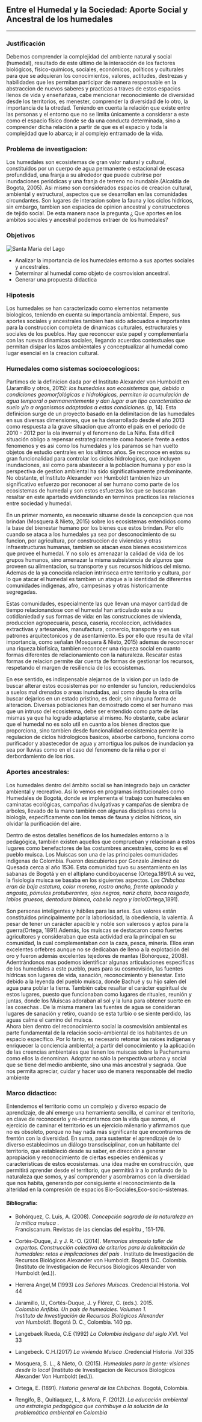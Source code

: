 <!DOCTYPE html><html><head><meta charset="utf-8"><title>Humedales y sociedad.md</title><style></style></head><body id="preview">
<h2 class="code-line" data-line-start=0 data-line-end=1><a id="Entre_el_Humedal_y_la_Sociedad_Aporte_Social_y_Ancestral_de_los_humedales_0"></a>Entre el Humedal y la Sociedad: Aporte Social y Ancestral de los humedales</h2>
<hr>
<h3 class="code-line" data-line-start=4 data-line-end=5><a id="Justificacin_4"></a>Justificación</h3>
<p class="has-line-data" data-line-start="8" data-line-end="9">Debemos comprender la complejidad del ambiente natural y social (humedal), resultado de este último de la interacción de los factores biológicos, físico-químicos, sociales, económicos, políticos y culturales para que se adquieran los conocimientos, valores, actitudes, destrezas y habilidades que les permitan participar de manera responsable en la abstraccion de nuevos saberes y practicas a traves de estos espacios llenos de vida y enseñañzas, cabe mencionar reconocimiento de diversidad desde los territorios, es menester, comprender la diversidad de lo otro, la importancia de la otredad. Teniendo en cuenta la relación que existe entre las personas y el entorno que no se limita únicamente a considerar a este como el espacio físico donde se da una conducta determinada, sino a comprender dicha relación a partir de que es el espacio y toda la complejidad que lo abarca; ir al complejo entramado de la vida.</p>
<h3 class="code-line" data-line-start=9 data-line-end=10><a id="Problema_de_investigacion_9"></a>Problema de investigacion:</h3>
<p class="has-line-data" data-line-start="10" data-line-end="11">Los humedales son ecosistemas de gran valor natural y cultural, constituidos por un cuerpo de agua permanente o estacional de escasa profundidad, una franja a su alrededor que puede cubrirse por inundaciones periódicas y una franja de terreno no inundable.(Alcaldia de Bogota, 2005). Asi mismo son considerados espacios de creacion cultural, ambiental y estructural, aspectos que se desarrollan en las comunidades circundantes. Son lugares de interacion sobre la fauna y los ciclos hidricos, sin embargo, tambien son espacios de opinion ancestral y construcctores de tejido social. De esta manera nace la pregunta ¿ Que aportes en los ambitos sociales y ancestral podemos extraer de los humedales?</p>
<h3 class="code-line" data-line-start=12 data-line-end=13><a id="Objetivos_12"></a>Objetivos</h3>
  
  ![Santa María del Lago](https://github.com/oacastrol/prueba/blob/main/fotohumedal.jpg)
<ul>
 
<li class="has-line-data" data-line-start="13" data-line-end="14">Analizar la importancia de los humedales entorno a sus aportes sociales y ancestrales.</li>
<li class="has-line-data" data-line-start="14" data-line-end="15">Determinar al humedal como objeto de cosmovision ancestral.</li>
<li class="has-line-data" data-line-start="15" data-line-end="17">Generar una propuesta didactica</li>
</ul>
<h3 class="code-line" data-line-start=17 data-line-end=18><a id="Hipotesis_17"></a>Hipotesis</h3>
<p class="has-line-data" data-line-start="19" data-line-end="20">Los humedales se han caracterizado como elementos netamente biologicos, teniendo en cuenta su importancia ambiental. Empero, sus aportes sociales y ancestrales tambien han sido adecuados e importantes para la construccion completa de dinamicas culturales, estructurales y sociales de los pueblos. Hay que reconocer este papel y complementarla con las nuevas dinamicas sociales, llegando acuerdos contextuales que permitan disipar los lazos ambientales y conceptualizar al humedal como lugar esencial en la creacion cultural.</p>
<h3 class="code-line" data-line-start=21 data-line-end=22><a id="Humedales_como_sistemas_socioecologicos_21"></a>Humedales como sistemas socioecologicos:</h3>
<p class="has-line-data" data-line-start="23" data-line-end="24">Partimos de la definicion dada por el Instituto Alexander von Humboldt en (Jaramillo y otros, 2015): <em>los humedales son ecosistemas que, debido a condiciones geomorfológicas e hidrológicas, permiten la acumulación de agua temporal o permanentemente y dan lugar a un tipo característico de suelo y/o a organismos adaptados a estas condiciones</em>. (p, 14). Esta definicion surge de un proyecto basado en la delimitacion de las humedales en sus diversas dimensiones, que se ha desarrollado desde el año 2013 como respuesta a la grave situacion que afronto el pais en el periodo de 2010 - 2012 por la ola invernal y el fenomeno de La Niña. Esta dificil situación obligo a repensar estrategicamente como hacerle frente a estos fenomenos y es asi como los humedales y los paramos se han vuelto objetos de estudio centrales en los ultimos años. Se reconoce en estos su gran funcionalidad para controlar los ciclos hidrologicos, que incluyen inundaciones, asi como para abastecer a la poblacion humana y por eso la perspectiva de gestion ambiental ha sido significativamente predominante. No obstante, el Instituto Alexander von Humboldt tambien hizo un significativo esfuerzo por reconocer al ser humano como parte de los ecosistemas de humedal y son estos esfuerzos los que se buscaran resaltar en este apartado evidenciando en terminos practicos las relaciones entre sociedad y humedal.</p>
<p class="has-line-data" data-line-start="25" data-line-end="26">En un primer momento, es necesario situarse desde la concepcion que nos brindan (Mosquera &amp; Nieto, 2015) sobre los ecosistemas entendidos como la base del bienestar humano por los bienes que estos brindan. Por ello cuando se ataca a los humedales ya sea por desconocimiento de su funcion, por agricultura, por construccion de viviendas y otras infraestructuras humanas, tambien se atacan esos bienes ecosistemicos que provee el humedal. Y no solo es amenazar la calidad de vida de los grupos humanos, sino amenazar la misma subsistencia de algunos que proveen su alimentacion, su transporte y sus recursos hidricos del mismo. Ademas de la ya conocida relacion intrinseca entre territorio y cultura, por lo que atacar el humedal es tambien un ataque a la identidad de diferentes comunidades indigenas, afro, campesinas y otras historicamente segregadas.</p>
<p class="has-line-data" data-line-start="27" data-line-end="28">Estas comunidades, especialmente las que llevan una mayor cantidad de tiempo relacionandose con el humedal han articulado este a su cotidianiedad y sus formas de vida: en las construcciones de vivienda, produccion agropecuaria, pesca, caseria, recoleccion, actividades extractivas y artesanales, manufactura, comercio, transporte y en sus patrones arquitectonicos y de asentamiento. Es por ello que resulta de vital importancia, como señalan (Mosquera &amp; Nieto, 2015) ademas de reconocer una riqueza biofisica, tambien reconocer una riqueza social en cuanto formas diferentes de relacionamiento con la naturaleza. Rescatar estas formas de relacion permite dar cuenta de formas de gestionar los recursos, respetando el margen de resiliencia de los ecosistemas.</p>
<p class="has-line-data" data-line-start="29" data-line-end="30">En ese sentido, es indispensable alejarnos de la vision por un lado de buscar alterar estos ecosistemas por no entender su funcion, reduciendolos a suelos mal drenados o areas inundadas, asi como desde la otra orilla buscar dejarlos en un estado pristino, es decir, sin ninguna forma de alteracion. Diversas poblaciones han demostrado como el ser humano mas que un intruso del ecosistema, debe ser entendido como parte de las mismas ya que ha logrado adaptarse al mismo. No obstante, cabe aclarar que el humedal no es solo util en cuanto a los bienes directos que proporciona, sino tambien desde funcionalidad ecosistemica permite la regulacion de ciclos hidrologicos basicos, absorbe carbono, funciona como purificador y abastecedor de agua y amortigua los pulsos de inundacion ya sea por lluvias como en el caso del fenomeno de la niña o por el derbordamiento de los rios.</p>
<h3 class="code-line" data-line-start=31 data-line-end=32><a id="Aportes_ancestrales_31"></a>Aportes ancestrales:</h3>
<p class="has-line-data" data-line-start="33" data-line-end="34">Los humedales dentro del ámbito social se han integrado bajo un carácter ambiental y recreativo. Así lo vemos en programas institucionales como Humedales de Bogotá, donde se implementa el trabajo con humedales en caminatas ecológicas, campañas divulgativas y campañas de siembra de arboles, llevado de la mano también con algunas disciplinas como la biología, específicamente con los temas de fauna y ciclos hídricos, sin olvidar la purificación del aire.</p>
<p class="has-line-data" data-line-start="35" data-line-end="36">Dentro de estos detalles benéficos de los humedales entorno a la pedagógica, también existen aquellos que comprueban y relacionan a estos lugares como benefactores de las costumbres ancestrales, como lo es el pueblo muisca. Los Muiscas son una de las principales comunidades indígenas de Colombia. Fueron descubiertos por Gonzalo Jiménez de Quesada cerca al año 1536. Esta comunidad tuvo su asentamiento en las sabanas de Bogotá y en el altiplano cundiboyacense (Ortega.1891).A su vez, la fisiología muisca se basaba en los siguientes aspectos. <em>Los Chibchas eran de baja estatura, color moreno, rostro ancho, frente aplanada y angosta, pómulos protuberantes, ojos negros, nariz chata, boca rasgada, labios gruesos, dentadura blanca, cabello negro y lacio</em>(Ortega,1891).</p>
<p class="has-line-data" data-line-start="37" data-line-end="40">Son personas inteligentes y hábiles para las artes. Sus valores están constituidos principalmente por la laboriosidad, la obediencia, la valentía. A pesar de tener un carácter apacible y noble son valerosos y aptos para la guerra(Ortega, 1891).Además, los muiscas se destacaron como fuertes agricultores y consideraban que esta actividad era la principal en su comunidad, la cual complementaban con la caza, pesca, minería. Ellos eran excelentes orfebres aunque no se dedicaban de lleno a la explotación del oro y fueron además excelentes tejedores de mantas (Bohórquez, 2008).<br>
Adentrándonos mas podemos identificar algunas articulaciones especificas de los humedales a este pueblo, pues para su cosmovisión, las fuentes hídricas son lugares de vida, sanación, reconocimiento y bienestar. Esto debido a la leyenda del pueblo muisca, donde Bachué y su hijo salen del agua para poblar la tierra. También cabe resaltar el carácter espiritual de estos lugares, puesto que funcionaban como lugares de rituales, reunión y juntas, donde los Muiscas adoraban al sol y la luna para obtener suerte en las cosechas . De la misma manera las fuentes de agua se consideran lugares de sanación y retiro, cuando se esta turbio o se siente perdido, las aguas calma el camino del muisca.<br>
Ahora bien dentro del reconocimiento social la cosmovisión ambiental es parte fundamental de la relación socio-ambiental de los habitantes de un espacio específico. Por lo tanto, es necesario retomar las raíces indígenas y enriquecer la conciencia ambiental; a partir del conocimiento y la aplicación de las creencias ambientales que tienen los muiscas sobre la Pachamama como ellos la denominan. Adoptar no sólo la perspectiva urbana y social que se tiene del medio ambiente, sino una más ancestral y sagrada. Que nos permita apreciar, cuidar y hacer uso de manera responsable del medio ambiente</p>
<h3 class="code-line" data-line-start=41 data-line-end=42><a id="Marco_didactico_41"></a>Marco didactico:</h3>
<p class="has-line-data" data-line-start="43" data-line-end="44">Entendemos el territorio como un complejo y diverso espacio de aprendizaje, de ahí emerge una herramienta sencilla, el caminar el territorio, en clave de reconocerlo y re-encantarnos con la vida que somos, el ejercicio de caminar el territorio es un ejercicio milenario y afirmamos que no es obsoleto, porque no hay nada más significante que encontrarnos de frentón con la diversidad. En suma, para sustentar el aprendizaje de lo diverso establecimos un diálogo transdisciplinar, con un habitante del territorio, que estableció desde su saber, en dirección a generar apropiación y reconocimiento de ciertas especies endémicas y características de estos ecosistemas. una idea madre en construcción, que permitirá aprender desde el territorio, que permitirá ir a lo profundo de la naturaleza que somos, y así comprender y asombrarnos con la diversidad que nos habita, generando por consiguiente el reconocimiento de la alteridad en la compresión de espacios Bio-Sociales,Eco-socio-sistemas.</p>
<h4 class="code-line" data-line-start=45 data-line-end=46><a id="Bibliografia_45"></a>Bibliografia:</h4>
<ul>
<li class="has-line-data" data-line-start="47" data-line-end="49">
<p class="has-line-data" data-line-start="47" data-line-end="49">Bohórquez, C. Luis, A. (2008). <em>Concepción sagrada de la naturaleza en la mítica muisca</em> .<br>
Franciscanum. Revistas de las ciencias del espíritu , 151-176.</p>
</li>
<li class="has-line-data" data-line-start="49" data-line-end="50">
<p class="has-line-data" data-line-start="49" data-line-end="50">Cortés-Duque, J. y J. R.-O. (2014). <em>Memorias simposio taller de expertos. Construcción colectiva de criterios para la delimitación de humedales: retos e implicaciones del país</em> . Instituto de Investigación de Recursos Biológicos Alexander von Humboldt. Bogotá D.C. Colombia. (Instituto de Investigacion de Recursos Biologicos Alexander von Humboldt (ed.)).</p>
</li>
<li class="has-line-data" data-line-start="50" data-line-end="51">
<p class="has-line-data" data-line-start="50" data-line-end="51">Herrera Angel,M (1993) <em>Los Señores Muiscas</em>. Credencial Historia. Vol 44</p>
</li>
<li class="has-line-data" data-line-start="51" data-line-end="55">
<p class="has-line-data" data-line-start="51" data-line-end="55">Jaramillo, U., Cortés-Duque, J. y Flórez, C. (eds.). 2015.<br>
<em>Colombia Anfibia. Un país de humedales. Volumen 1.<br>
Instituto de Investigación de Recursos Biológicos Alexander<br>
von Humboldt</em>. Bogotá D. C., Colombia. 140 pp.</p>
</li>
<li class="has-line-data" data-line-start="55" data-line-end="57">
<p class="has-line-data" data-line-start="55" data-line-end="56">Langebaek Rueda, C.E (1992) <em>La Colombia Indigena del siglo XVI</em>. Vol 33</p>
</li>
<li class="has-line-data" data-line-start="57" data-line-end="58">
<p class="has-line-data" data-line-start="57" data-line-end="58">Langebeck. C.H.(2017) <em>La vivienda Muisca</em> .Credencial Historia .Vol 335</p>
</li>
<li class="has-line-data" data-line-start="58" data-line-end="59">
<p class="has-line-data" data-line-start="58" data-line-end="59">Mosquera, S. L., &amp; Nieto, O. (2015). <em>Humedales para la gente: visiones desde lo local</em> (Instituto de Investigacion de Recursos Biologicos Alexander Von Humboldt (ed.)).</p>
</li>
<li class="has-line-data" data-line-start="59" data-line-end="61">
<p class="has-line-data" data-line-start="59" data-line-end="60">Ortega, E. (1891). <em>Historia general de los Chibchas</em>. Bogotá, Colombia.</p>
</li>
<li class="has-line-data" data-line-start="61" data-line-end="62">
<p class="has-line-data" data-line-start="61" data-line-end="62">Rengifo, B., Quitiaquez, L., &amp; Mora, F. (2012). <em>La educación ambiental una estrategia pedagógica que contribuye a la solución de la problemática ambiental en Colombia</em></p>
</li>
</ul>
</body></html>
